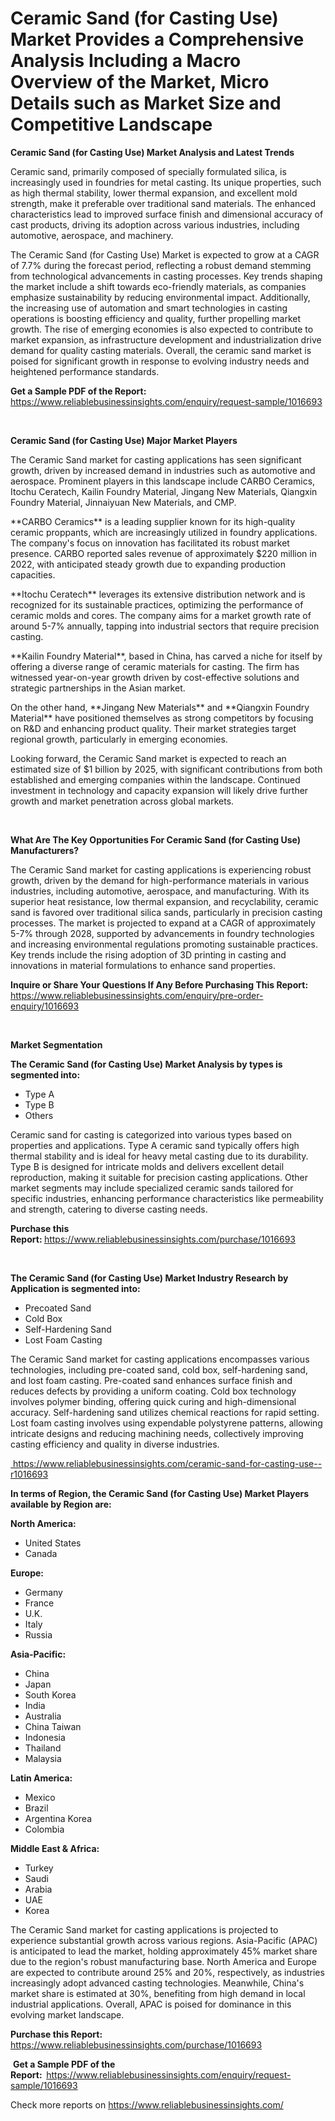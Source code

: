 <p><h1>Ceramic Sand (for Casting Use) Market Provides a Comprehensive Analysis Including a Macro Overview of the Market, Micro Details such as Market Size and Competitive Landscape</h1></p><p><strong>Ceramic Sand (for Casting Use) Market Analysis and Latest Trends</strong></p>
<p><p>Ceramic sand, primarily composed of specially formulated silica, is increasingly used in foundries for metal casting. Its unique properties, such as high thermal stability, lower thermal expansion, and excellent mold strength, make it preferable over traditional sand materials. The enhanced characteristics lead to improved surface finish and dimensional accuracy of cast products, driving its adoption across various industries, including automotive, aerospace, and machinery.</p><p>The Ceramic Sand (for Casting Use) Market is expected to grow at a CAGR of 7.7% during the forecast period, reflecting a robust demand stemming from technological advancements in casting processes. Key trends shaping the market include a shift towards eco-friendly materials, as companies emphasize sustainability by reducing environmental impact. Additionally, the increasing use of automation and smart technologies in casting operations is boosting efficiency and quality, further propelling market growth. The rise of emerging economies is also expected to contribute to market expansion, as infrastructure development and industrialization drive demand for quality casting materials. Overall, the ceramic sand market is poised for significant growth in response to evolving industry needs and heightened performance standards.</p></p>
<p><strong>Get a Sample PDF of the Report:&nbsp;</strong> <a href="https://www.reliablebusinessinsights.com/enquiry/request-sample/1016693?utm_campaign=3504&utm_medium=2&utm_source=Github&utm_content=ia&utm_term=21032025&utm_id=ceramic-sand-for-casting-use">https://www.reliablebusinessinsights.com/enquiry/request-sample/1016693</a></p>
<p>&nbsp;</p>
<p><strong>Ceramic Sand (for Casting Use) Major Market Players</strong></p>
<p><p>The Ceramic Sand market for casting applications has seen significant growth, driven by increased demand in industries such as automotive and aerospace. Prominent players in this landscape include CARBO Ceramics, Itochu Ceratech, Kailin Foundry Material, Jingang New Materials, Qiangxin Foundry Material, Jinnaiyuan New Materials, and CMP.</p><p>**CARBO Ceramics** is a leading supplier known for its high-quality ceramic proppants, which are increasingly utilized in foundry applications. The company's focus on innovation has facilitated its robust market presence. CARBO reported sales revenue of approximately $220 million in 2022, with anticipated steady growth due to expanding production capacities.</p><p>**Itochu Ceratech** leverages its extensive distribution network and is recognized for its sustainable practices, optimizing the performance of ceramic molds and cores. The company aims for a market growth rate of around 5-7% annually, tapping into industrial sectors that require precision casting.</p><p>**Kailin Foundry Material**, based in China, has carved a niche for itself by offering a diverse range of ceramic materials for casting. The firm has witnessed year-on-year growth driven by cost-effective solutions and strategic partnerships in the Asian market.</p><p>On the other hand, **Jingang New Materials** and **Qiangxin Foundry Material** have positioned themselves as strong competitors by focusing on R&D and enhancing product quality. Their market strategies target regional growth, particularly in emerging economies.</p><p>Looking forward, the Ceramic Sand market is expected to reach an estimated size of $1 billion by 2025, with significant contributions from both established and emerging companies within the landscape. Continued investment in technology and capacity expansion will likely drive further growth and market penetration across global markets.</p></p>
<p>&nbsp;</p>
<p><strong>What Are The Key Opportunities For Ceramic Sand (for Casting Use) Manufacturers?</strong></p>
<p><p>The Ceramic Sand market for casting applications is experiencing robust growth, driven by the demand for high-performance materials in various industries, including automotive, aerospace, and manufacturing. With its superior heat resistance, low thermal expansion, and recyclability, ceramic sand is favored over traditional silica sands, particularly in precision casting processes. The market is projected to expand at a CAGR of approximately 5-7% through 2028, supported by advancements in foundry technologies and increasing environmental regulations promoting sustainable practices. Key trends include the rising adoption of 3D printing in casting and innovations in material formulations to enhance sand properties.</p></p>
<p><strong>Inquire or Share Your Questions If Any Before Purchasing This Report:</strong> <a href="https://www.reliablebusinessinsights.com/enquiry/pre-order-enquiry/1016693?utm_campaign=3504&utm_medium=2&utm_source=Github&utm_content=ia&utm_term=21032025&utm_id=ceramic-sand-for-casting-use">https://www.reliablebusinessinsights.com/enquiry/pre-order-enquiry/1016693</a></p>
<p>&nbsp;</p>
<p><strong>Market Segmentation</strong></p>
<p><strong>The Ceramic Sand (for Casting Use) Market Analysis by types is segmented into:</strong></p>
<p><ul><li>Type A</li><li>Type B</li><li>Others</li></ul></p>
<p><p>Ceramic sand for casting is categorized into various types based on properties and applications. Type A ceramic sand typically offers high thermal stability and is ideal for heavy metal casting due to its durability. Type B is designed for intricate molds and delivers excellent detail reproduction, making it suitable for precision casting applications. Other market segments may include specialized ceramic sands tailored for specific industries, enhancing performance characteristics like permeability and strength, catering to diverse casting needs.</p></p>
<p><strong>Purchase this Report:&nbsp;</strong><a href="https://www.reliablebusinessinsights.com/purchase/1016693?utm_campaign=3504&utm_medium=2&utm_source=Github&utm_content=ia&utm_term=21032025&utm_id=ceramic-sand-for-casting-use">https://www.reliablebusinessinsights.com/purchase/1016693</a></p>
<p>&nbsp;</p>
<p><strong>The Ceramic Sand (for Casting Use) Market Industry Research by Application is segmented into:</strong></p>
<p><ul><li>Precoated Sand</li><li>Cold Box</li><li>Self-Hardening Sand</li><li>Lost Foam Casting</li></ul></p>
<p><p>The Ceramic Sand market for casting applications encompasses various technologies, including pre-coated sand, cold box, self-hardening sand, and lost foam casting. Pre-coated sand enhances surface finish and reduces defects by providing a uniform coating. Cold box technology involves polymer binding, offering quick curing and high-dimensional accuracy. Self-hardening sand utilizes chemical reactions for rapid setting. Lost foam casting involves using expendable polystyrene patterns, allowing intricate designs and reducing machining needs, collectively improving casting efficiency and quality in diverse industries.</p></p>
<p><a href="https://www.reliablebusinessinsights.com/ceramic-sand-for-casting-use--r1016693?utm_campaign=3504&utm_medium=2&utm_source=Github&utm_content=ia&utm_term=21032025&utm_id=ceramic-sand-for-casting-use">&nbsp;https://www.reliablebusinessinsights.com/ceramic-sand-for-casting-use--r1016693</a></p>
<p><strong>In terms of Region, the Ceramic Sand (for Casting Use) Market Players available by Region are:</strong></p>
<p>
    <p> <strong> North America: </strong>
        <ul>
            <li>United States</li>
            <li>Canada</li>
        </ul>
        </p> 
    <p> <strong> Europe: </strong>
        <ul>
            <li>Germany</li>
            <li>France</li>
            <li>U.K.</li>
            <li>Italy</li>
            <li>Russia</li>
        </ul>
        </p> 
    <p> <strong> Asia-Pacific: </strong>
        <ul>
            <li>China</li>
            <li>Japan</li>
            <li>South Korea</li>
            <li>India</li>
            <li>Australia</li>
            <li>China Taiwan</li>
            <li>Indonesia</li>
            <li>Thailand</li>
            <li>Malaysia</li>
        </ul>
        </p> 
    <p> <strong> Latin America: </strong>
        <ul>
            <li>Mexico</li>
            <li>Brazil</li>
            <li>Argentina Korea</li>
            <li>Colombia</li>
        </ul>
        </p> 
    <p> <strong> Middle East & Africa: </strong>
        <ul>
            <li>Turkey</li>
            <li>Saudi</li>
            <li>Arabia</li>
            <li>UAE</li>
            <li>Korea</li>
        </ul>
    </p>
    </p>
<p><p>The Ceramic Sand market for casting applications is projected to experience substantial growth across various regions. Asia-Pacific (APAC) is anticipated to lead the market, holding approximately 45% market share due to the region's robust manufacturing base. North America and Europe are expected to contribute around 25% and 20%, respectively, as industries increasingly adopt advanced casting technologies. Meanwhile, China's market share is estimated at 30%, benefiting from high demand in local industrial applications. Overall, APAC is poised for dominance in this evolving market landscape.</p></p>
<p><strong>Purchase this Report: </strong><a href="https://www.reliablebusinessinsights.com/purchase/1016693?utm_campaign=3504&utm_medium=2&utm_source=Github&utm_content=ia&utm_term=21032025&utm_id=ceramic-sand-for-casting-use">https://www.reliablebusinessinsights.com/purchase/1016693</a></p>
<p>&nbsp;<strong>Get a Sample PDF of the Report:&nbsp;&nbsp;</strong><a href="https://www.reliablebusinessinsights.com/enquiry/request-sample/1016693?utm_campaign=3504&utm_medium=2&utm_source=Github&utm_content=ia&utm_term=21032025&utm_id=ceramic-sand-for-casting-use">https://www.reliablebusinessinsights.com/enquiry/request-sample/1016693</a></p>
<p><strong></strong></p>
<p>Check more reports on <a href="https://www.reliablebusinessinsights.com/?utm_campaign=3504&utm_medium=2&utm_source=Github&utm_content=ia&utm_term=21032025&utm_id=ceramic-sand-for-casting-use">https://www.reliablebusinessinsights.com/</a></p>